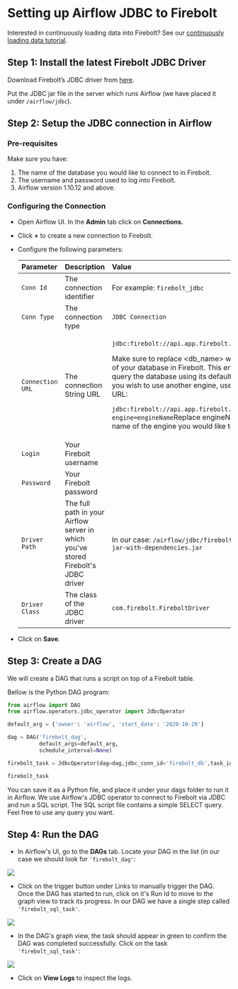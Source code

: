 # Setting up Airflow JDBC to Firebolt


Interested in continuously loading data into Firebolt? See our [continuously loading data tutorial](../loading-data/continuously-loading-data.md).


## Step 1: Install the latest Firebolt JDBC Driver

Download Firebolt’s JDBC driver from [here](connecting-via-jdbc.md#downloading-the-driver).

Put the JDBC jar file in the server which runs Airflow \(we have placed it under `/airflow/jdbc`\).

## Step 2: Setup the JDBC connection in Airflow

### Pre-requisites

Make sure you have:

1. The name of the database you would like to connect to in Firebolt. 
2. The username and password used to log into Firebolt.
3. Airflow version 1.10.12 and above.

### Configuring the Connection

* Open Airflow UI. In the **Admin** tab click on **Connections.**
* Click **+** to create a new connection to Firebolt.
* Configure the following parameters:

  <table>
    <thead>
      <tr>
        <th style="text-align:left">Parameter</th>
        <th style="text-align:left">Description</th>
        <th style="text-align:left">Value</th>
      </tr>
    </thead>
    <tbody>
      <tr>
        <td style="text-align:left"><code>Conn Id</code>
        </td>
        <td style="text-align:left">The connection identifier</td>
        <td style="text-align:left">For example: <code>firebolt_jdbc</code>
        </td>
      </tr>
      <tr>
        <td style="text-align:left"><code>Conn Type</code>
        </td>
        <td style="text-align:left">The connection type</td>
        <td style="text-align:left"><code>JDBC Connection</code>
        </td>
      </tr>
      <tr>
        <td style="text-align:left"><code>Connection URL</code>
        </td>
        <td style="text-align:left">The connection String URL</td>
        <td style="text-align:left">
          <p><code>jdbc:firebolt://api.app.firebolt.io/&lt;db_name&gt;</code>
          </p>
          <p>Make sure to replace &lt;db_name&gt; with the name of your database in
            Firebolt. This enables you to query the database using its default engine.
            If you wish to use another engine, use the following URL:</p>
          <p><code>jdbc:firebolt://api.app.firebolt.io/&lt;db_name&gt;?engine=engineName</code>Replace
            engineName with the name of the engine you would like to use.</p>
        </td>
      </tr>
      <tr>
        <td style="text-align:left"><code>Login</code>
        </td>
        <td style="text-align:left">Your Firebolt username</td>
        <td style="text-align:left"></td>
      </tr>
      <tr>
        <td style="text-align:left"><code>Password</code>
        </td>
        <td style="text-align:left">Your Firebolt password</td>
        <td style="text-align:left"></td>
      </tr>
      <tr>
        <td style="text-align:left"><code>Driver Path</code>
        </td>
        <td style="text-align:left">The full path in your Airflow server in which you&apos;ve stored Firebolt&apos;s
          JDBC driver</td>
        <td style="text-align:left">In our case: <code>/airflow/jdbc/firebolt-jdbc-1.03-jar-with-dependencies.jar</code>
        </td>
      </tr>
      <tr>
        <td style="text-align:left"><code>Driver Class</code>
        </td>
        <td style="text-align:left">The class of the JDBC driver</td>
        <td style="text-align:left"><code>com.firebolt.FireboltDriver</code>
        </td>
      </tr>
    </tbody>
  </table>

* Click on **Save**.

## Step 3: Create a DAG

We will create a DAG that runs a script on top of a Firebolt table.

Bellow is the Python DAG program:

```python
from airflow import DAG
from airflow.operators.jdbc_operator import JdbcOperator

default_arg = {'owner': 'airflow', 'start_date': '2020-10-20'}

dag = DAG('firebolt_dag',
          default_args=default_arg,
          schedule_interval=None)

firebolt_task = JdbcOperator(dag=dag,jdbc_conn_id='firebolt_db',task_id='firebolt_sql_task',sql=['query_sample.sql'])                     

firebolt_task
```

You can save it as a Python file, and place it under your dags folder to run it in Airflow. We use Airflow's JDBC operator to connect to Firebolt via JDBC and run a SQL script. The SQL script file contains a simple SELECT query. Feel free to use any query you want.

## Step 4: Run the DAG

* In Airflow's UI, go to the **DAGs** tab. Locate your DAG in the list \(in our case we should look for `'firebolt_dag'`:

![](../.gitbook/assets/screen-shot-2020-10-26-at-17.31.32.png)

* Click on the trigger button under Links to manually trigger the DAG. Once the DAG has started to run, click on it's Run Id to move to the graph view to track its progress. In our DAG we have a single step called `'firebolt_sql_task'`. 

![](../.gitbook/assets/dag_runs_list.png)

* In the DAG's graph view, the task should appear in green to confirm the DAG was completed successfully. Click on the task `'firebolt_sql_task'`:  

![](../.gitbook/assets/dag_graph_view.png)

* Click on **View Logs** to inspect the logs.

